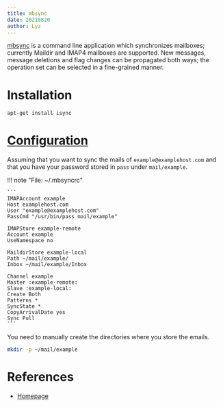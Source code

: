 ```yaml
---
title: mbsync
date: 20210820
author: Lyz
---
```


[mbsync](https://isync.sourceforge.io/mbsync.html) is a command line application
which synchronizes mailboxes; currently Maildir and IMAP4 mailboxes are
supported. New messages, message deletions and flag changes can be propagated
both ways; the operation set can be selected in a fine-grained manner.

# Installation

```bash
apt-get install isync
```

# [Configuration](https://github.com/pazz/alot/wiki/pazz's-mail-setup#fetching-mail-mbsync)

Assuming that you want to sync the mails of `example@examplehost.com` and that
you have your password stored in `pass` under `mail/example`.

!!! note "File: ~/.mbsyncrc"

    ```
    IMAPAccount example
    Host examplehost.com
    User "example@examplehost.com"
    PassCmd "/usr/bin/pass mail/example"

    IMAPStore example-remote
    Account example
    UseNamespace no

    MaildirStore example-local
    Path ~/mail/example/
    Inbox ~/mail/example/Inbox

    Channel example
    Master :example-remote:
    Slave :example-local:
    Create Both
    Patterns *
    SyncState *
    CopyArrivalDate yes
    Sync Pull
    ```

You need to manually create the directories where you store the emails.

```bash
mkdir -p ~/mail/example
```

# References

* [Homepage](https://isync.sourceforge.io/mbsync.html)
